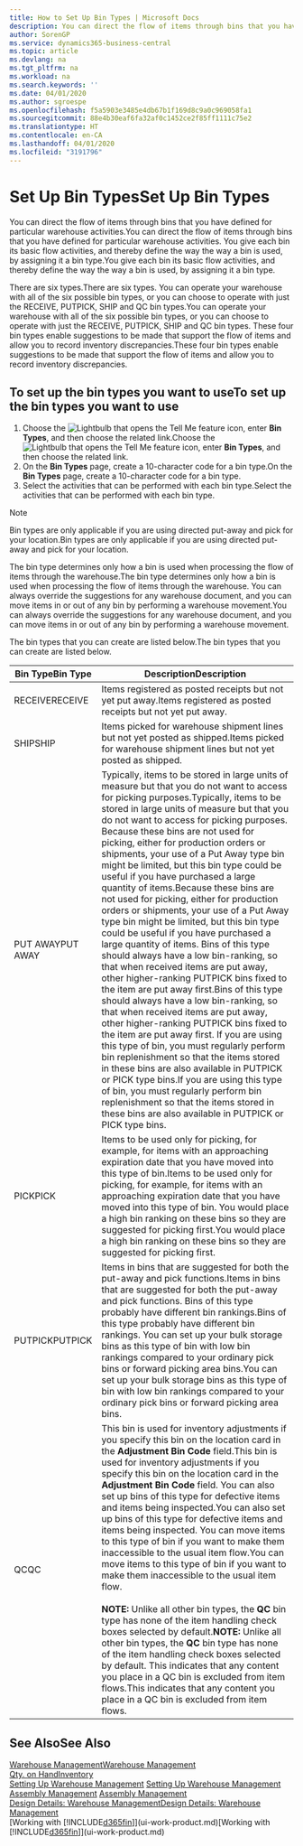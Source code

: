 ```yaml
---
title: How to Set Up Bin Types | Microsoft Docs
description: You can direct the flow of items through bins that you have defined for particular warehouse activities. You give each bin its basic flow activities, and thereby define the way the way a bin is used, by assigning it a bin type.
author: SorenGP
ms.service: dynamics365-business-central
ms.topic: article
ms.devlang: na
ms.tgt_pltfrm: na
ms.workload: na
ms.search.keywords: ''
ms.date: 04/01/2020
ms.author: sgroespe
ms.openlocfilehash: f5a5903e3485e4db67b1f169d8c9a0c969058fa1
ms.sourcegitcommit: 88e4b30eaf6fa32af0c1452ce2f85ff1111c75e2
ms.translationtype: HT
ms.contentlocale: en-CA
ms.lasthandoff: 04/01/2020
ms.locfileid: "3191796"
---
```

# <a name="set-up-bin-types"></a><span data-ttu-id="043d2-104">Set Up Bin Types</span><span class="sxs-lookup"><span data-stu-id="043d2-104">Set Up Bin Types</span></span>
<span data-ttu-id="043d2-105">You can direct the flow of items through bins that you have defined for particular warehouse activities.</span><span class="sxs-lookup"><span data-stu-id="043d2-105">You can direct the flow of items through bins that you have defined for particular warehouse activities.</span></span> <span data-ttu-id="043d2-106">You give each bin its basic flow activities, and thereby define the way the way a bin is used, by assigning it a bin type.</span><span class="sxs-lookup"><span data-stu-id="043d2-106">You give each bin its basic flow activities, and thereby define the way the way a bin is used, by assigning it a bin type.</span></span>  

<span data-ttu-id="043d2-107">There are six types.</span><span class="sxs-lookup"><span data-stu-id="043d2-107">There are six types.</span></span> <span data-ttu-id="043d2-108">You can operate your warehouse with all of the six possible bin types, or you can choose to operate with just the RECEIVE, PUTPICK, SHIP and QC bin types.</span><span class="sxs-lookup"><span data-stu-id="043d2-108">You can operate your warehouse with all of the six possible bin types, or you can choose to operate with just the RECEIVE, PUTPICK, SHIP and QC bin types.</span></span> <span data-ttu-id="043d2-109">These four bin types enable suggestions to be made that support the flow of items and allow you to record inventory discrepancies.</span><span class="sxs-lookup"><span data-stu-id="043d2-109">These four bin types enable suggestions to be made that support the flow of items and allow you to record inventory discrepancies.</span></span>  

## <a name="to-set-up-the-bin-types-you-want-to-use"></a><span data-ttu-id="043d2-110">To set up the bin types you want to use</span><span class="sxs-lookup"><span data-stu-id="043d2-110">To set up the bin types you want to use</span></span>  
1.  <span data-ttu-id="043d2-111">Choose the ![Lightbulb that opens the Tell Me feature](media/ui-search/search_small.png "Tell me what you want to do") icon, enter **Bin Types**, and then choose the related link.</span><span class="sxs-lookup"><span data-stu-id="043d2-111">Choose the ![Lightbulb that opens the Tell Me feature](media/ui-search/search_small.png "Tell me what you want to do") icon, enter **Bin Types**, and then choose the related link.</span></span>  
2.  <span data-ttu-id="043d2-112">On the **Bin Types** page, create a 10-character code for a bin type.</span><span class="sxs-lookup"><span data-stu-id="043d2-112">On the **Bin Types** page, create a 10-character code for a bin type.</span></span>  
3.  <span data-ttu-id="043d2-113">Select the activities that can be performed with each bin type.</span><span class="sxs-lookup"><span data-stu-id="043d2-113">Select the activities that can be performed with each bin type.</span></span>  

> [!NOTE]  
>  <span data-ttu-id="043d2-114">Bin types are only applicable if you are using directed put-away and pick for your location.</span><span class="sxs-lookup"><span data-stu-id="043d2-114">Bin types are only applicable if you are using directed put-away and pick for your location.</span></span>  

<span data-ttu-id="043d2-115">The bin type determines only how a bin is used when processing the flow of items through the warehouse.</span><span class="sxs-lookup"><span data-stu-id="043d2-115">The bin type determines only how a bin is used when processing the flow of items through the warehouse.</span></span> <span data-ttu-id="043d2-116">You can always override the suggestions for any warehouse document, and you can move items in or out of any bin by performing a warehouse movement.</span><span class="sxs-lookup"><span data-stu-id="043d2-116">You can always override the suggestions for any warehouse document, and you can move items in or out of any bin by performing a warehouse movement.</span></span>  

<span data-ttu-id="043d2-117">The bin types that you can create are listed below.</span><span class="sxs-lookup"><span data-stu-id="043d2-117">The bin types that you can create are listed below.</span></span>  

|<span data-ttu-id="043d2-118">Bin Type</span><span class="sxs-lookup"><span data-stu-id="043d2-118">Bin Type</span></span>|<span data-ttu-id="043d2-119">Description</span><span class="sxs-lookup"><span data-stu-id="043d2-119">Description</span></span>|  
|------------------|---------------------------------------|  
|<span data-ttu-id="043d2-120">RECEIVE</span><span class="sxs-lookup"><span data-stu-id="043d2-120">RECEIVE</span></span>|<span data-ttu-id="043d2-121">Items registered as posted receipts but not yet put away.</span><span class="sxs-lookup"><span data-stu-id="043d2-121">Items registered as posted receipts but not yet put away.</span></span>|  
|<span data-ttu-id="043d2-122">SHIP</span><span class="sxs-lookup"><span data-stu-id="043d2-122">SHIP</span></span>|<span data-ttu-id="043d2-123">Items picked for warehouse shipment lines but not yet posted as shipped.</span><span class="sxs-lookup"><span data-stu-id="043d2-123">Items picked for warehouse shipment lines but not yet posted as shipped.</span></span>|  
|<span data-ttu-id="043d2-124">PUT AWAY</span><span class="sxs-lookup"><span data-stu-id="043d2-124">PUT AWAY</span></span>|<span data-ttu-id="043d2-125">Typically, items to be stored in large units of measure but that you do not want to access for picking purposes.</span><span class="sxs-lookup"><span data-stu-id="043d2-125">Typically, items to be stored in large units of measure but that you do not want to access for picking purposes.</span></span> <span data-ttu-id="043d2-126">Because these bins are not used for picking, either for production orders or shipments, your use of a Put Away type bin might be limited, but this bin type could be useful if you have purchased a large quantity of items.</span><span class="sxs-lookup"><span data-stu-id="043d2-126">Because these bins are not used for picking, either for production orders or shipments, your use of a Put Away type bin might be limited, but this bin type could be useful if you have purchased a large quantity of items.</span></span> <span data-ttu-id="043d2-127">Bins of this type should always have a low bin-ranking, so that when received items are put away, other higher-ranking PUTPICK bins fixed to the item are put away first.</span><span class="sxs-lookup"><span data-stu-id="043d2-127">Bins of this type should always have a low bin-ranking, so that when received items are put away, other higher-ranking PUTPICK bins fixed to the item are put away first.</span></span> <span data-ttu-id="043d2-128">If you are using this type of bin, you must regularly perform bin replenishment so that the items stored in these bins are also available in PUTPICK or PICK type bins.</span><span class="sxs-lookup"><span data-stu-id="043d2-128">If you are using this type of bin, you must regularly perform bin replenishment so that the items stored in these bins are also available in PUTPICK or PICK type bins.</span></span>|  
|<span data-ttu-id="043d2-129">PICK</span><span class="sxs-lookup"><span data-stu-id="043d2-129">PICK</span></span>|<span data-ttu-id="043d2-130">Items to be used only for picking, for example, for items with an approaching expiration date that you have moved into this type of bin.</span><span class="sxs-lookup"><span data-stu-id="043d2-130">Items to be used only for picking, for example, for items with an approaching expiration date that you have moved into this type of bin.</span></span> <span data-ttu-id="043d2-131">You would place a high bin ranking on these bins so they are suggested for picking first.</span><span class="sxs-lookup"><span data-stu-id="043d2-131">You would place a high bin ranking on these bins so they are suggested for picking first.</span></span>|  
|<span data-ttu-id="043d2-132">PUTPICK</span><span class="sxs-lookup"><span data-stu-id="043d2-132">PUTPICK</span></span>|<span data-ttu-id="043d2-133">Items in bins that are suggested for both the put-away and pick functions.</span><span class="sxs-lookup"><span data-stu-id="043d2-133">Items in bins that are suggested for both the put-away and pick functions.</span></span> <span data-ttu-id="043d2-134">Bins of this type probably have different bin rankings.</span><span class="sxs-lookup"><span data-stu-id="043d2-134">Bins of this type probably have different bin rankings.</span></span> <span data-ttu-id="043d2-135">You can set up your bulk storage bins as this type of bin with low bin rankings compared to your ordinary pick bins or forward picking area bins.</span><span class="sxs-lookup"><span data-stu-id="043d2-135">You can set up your bulk storage bins as this type of bin with low bin rankings compared to your ordinary pick bins or forward picking area bins.</span></span>|  
|<span data-ttu-id="043d2-136">QC</span><span class="sxs-lookup"><span data-stu-id="043d2-136">QC</span></span>|<span data-ttu-id="043d2-137">This bin is used for inventory adjustments if you specify this bin on the location card in the **Adjustment Bin Code** field.</span><span class="sxs-lookup"><span data-stu-id="043d2-137">This bin is used for inventory adjustments if you specify this bin on the location card in the **Adjustment Bin Code** field.</span></span> <span data-ttu-id="043d2-138">You can also set up bins of this type for defective items and items being inspected.</span><span class="sxs-lookup"><span data-stu-id="043d2-138">You can also set up bins of this type for defective items and items being inspected.</span></span> <span data-ttu-id="043d2-139">You can move items to this type of bin if you want to make them inaccessible to the usual item flow.</span><span class="sxs-lookup"><span data-stu-id="043d2-139">You can move items to this type of bin if you want to make them inaccessible to the usual item flow.</span></span><br /><br /> <span data-ttu-id="043d2-140">**NOTE:** Unlike all other bin types, the **QC** bin type has none of the item handling check boxes selected by default.</span><span class="sxs-lookup"><span data-stu-id="043d2-140">**NOTE:** Unlike all other bin types, the **QC** bin type has none of the item handling check boxes selected by default.</span></span> <span data-ttu-id="043d2-141">This indicates that any content you place in a QC bin is excluded from item flows.</span><span class="sxs-lookup"><span data-stu-id="043d2-141">This indicates that any content you place in a QC bin is excluded from item flows.</span></span>|  

## <a name="see-also"></a><span data-ttu-id="043d2-142">See Also</span><span class="sxs-lookup"><span data-stu-id="043d2-142">See Also</span></span>
[<span data-ttu-id="043d2-143">Warehouse Management</span><span class="sxs-lookup"><span data-stu-id="043d2-143">Warehouse Management</span></span>](warehouse-manage-warehouse.md)  
[<span data-ttu-id="043d2-144">Qty. on Hand</span><span class="sxs-lookup"><span data-stu-id="043d2-144">Inventory</span></span>](inventory-manage-inventory.md)  
<span data-ttu-id="043d2-145">[Setting Up Warehouse Management](warehouse-setup-warehouse.md)   </span><span class="sxs-lookup"><span data-stu-id="043d2-145">[Setting Up Warehouse Management](warehouse-setup-warehouse.md)   </span></span>  
<span data-ttu-id="043d2-146">[Assembly Management](assembly-assemble-items.md)  </span><span class="sxs-lookup"><span data-stu-id="043d2-146">[Assembly Management](assembly-assemble-items.md)  </span></span>  
[<span data-ttu-id="043d2-147">Design Details: Warehouse Management</span><span class="sxs-lookup"><span data-stu-id="043d2-147">Design Details: Warehouse Management</span></span>](design-details-warehouse-management.md)  
<span data-ttu-id="043d2-148">[Working with [!INCLUDE[d365fin](includes/d365fin_md.md)]](ui-work-product.md)</span><span class="sxs-lookup"><span data-stu-id="043d2-148">[Working with [!INCLUDE[d365fin](includes/d365fin_md.md)]](ui-work-product.md)</span></span>
